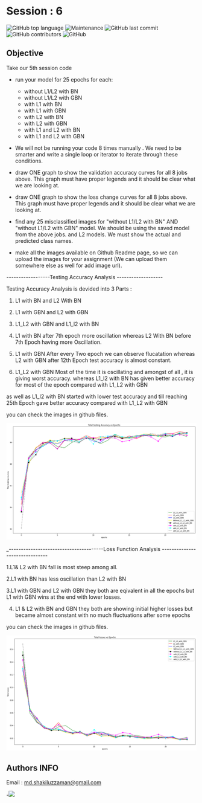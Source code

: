 # Session : 6

![GitHub top language](https://img.shields.io/github/languages/top/Shakil-1501/TSAI?label=Python)     ![Maintenance](https://img.shields.io/maintenance/yes/2020?logo=Github)          ![GitHub last commit](https://img.shields.io/github/last-commit/Shakil-1501/TSAI)   ![GitHub contributors](https://img.shields.io/github/contributors/SHAKIL-1501/TSAI) ![GitHub](https://img.shields.io/github/license/SHAKIL-1501/TSAI)

## Objective

Take our 5th session code
- run your model for 25 epochs for each:
  - without L1/L2 with BN
  - without L1/L2 with GBN
  - with L1 with BN
  - with L1 with GBN
  - with L2 with BN
  - with L2 with GBN
  - with L1 and L2 with BN
  - with L1 and L2 with GBN
 
- We  will not be running your code 8 times manually . We need to be smarter and write a single loop or iterator to iterate through these conditions. 
- draw ONE graph to show the validation accuracy curves for all 8 jobs above. This graph must have proper legends and it should be clear what we are looking at. 
- draw ONE graph to show the loss change curves for all 8 jobs above. This graph must have proper legends and it should be clear what we are looking at. 
- find any 25 misclassified images for "without L1/L2 with BN" AND "without L1/L2 with GBN" model. We should be using the saved model from the above jobs. 
  and L2 models. We must show the actual and predicted class names.
- make all the images available on Github Readme page, so we can upload the images for your assignment (We can upload them somewhere else as well for add image url).

------------------Testing Accuracy Analysis -------------------


Testing Accuracy Analysis is devided into 3 Parts :

1. L1 with BN and L2 With BN
2. L1 with GBN and L2 with GBN
3. L1_L2 with GBN and L1_l2 with BN

1. L1 with BN after 7th epoch more oscillation 
   whereas 
   L2 With BN before 7th Epoch having more Oscillation.

2. L1 with GBN After every Two epoch we  can observe flucatation
   whereas
   L2 with GBN after 12th Epoch test accuracy is almost constant.

3. L1_L2 with GBN Most of the time it is oscillating and amongst of all , it is giving worst accuracy.
   whereas
   L1_l2 with BN has given better accuracy for most of the epoch compared with L1_L2 with GBN

  as well as L1_l2 with BN started with lower test accuracy and till reaching 25th Epoch gave better accuracy
  compared with L1_L2 with GBN
  
  you can check the images in github files.
  
  ![](https://github.com/Shakil-1501/TSAI/blob/master/S6/accuracy.png)


_---------------------------------------Loss Function Analysis -------------------------------

1.L1& L2 with BN fall is most steep among all.

2.L1 with BN has less oscillation than L2 with BN

3.L1 with GBN and L2 with GBN they both are eqivalent in all the epochs but L1 with GBN wins at the end with lower losses.

4. L1 & L2 with BN and GBN they both are showing initial higher losses but became almost constant with no much fluctuations after some epochs


  you can check the images in github files.
  
  ![](https://github.com/Shakil-1501/TSAI/blob/master/S6/losses.png)
  
 ## Authors INFO
   
   Email : md.shakiluzzaman@gmail.com
   
   -[![](https://github.com/jagatabhay/TSAI/blob/master/logo.png)](https://www.linkedin.com/in/md-shakiluzzaman-894707129/)
  
  
  
